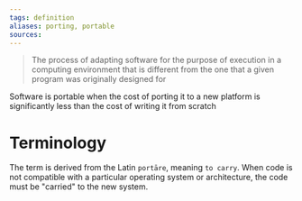 ```yaml
---
tags: definition
aliases: porting, portable
sources: 
---
```


> The process of adapting software for the purpose of execution in a computing environment that is different from the one that a given program was originally designed for

Software is portable when the cost of porting it to a new platform is significantly less than the cost of writing it from scratch

# Terminology
The term is derived from the Latin `portāre`, meaning `to carry`. When code is not compatible with a particular operating system or architecture, the code must be "carried" to the new system.